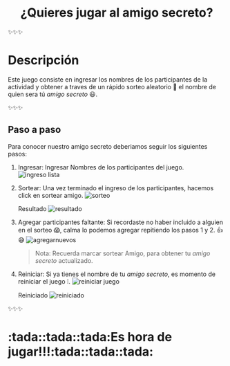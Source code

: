 <h1 align="center"> ¿Quieres jugar al amigo secreto? </h1>

:sparkles::sparkles::sparkles:
# Descripción
Este juego consiste en ingresar los nombres de los participantes de la actividad y obtener a traves de un rápido sorteo aleatorio :crystal_ball: el nombre de quien sera tú *amigo secreto* :smiley:.

:sparkles::sparkles::sparkles:
## Paso a paso 
Para conocer nuestro amigo secreto deberiamos seguir los siguientes pasos:

   1. Ingresar:
      Ingresar  Nombres de los participantes del juego.
      ![ingreso lista](https://res.cloudinary.com/dpwciflav/image/upload/v1740830357/ingreso_lista_xkhhza.png)
   2. Sortear:
      Una vez terminado el ingreso de los participantes, hacemos click en sortear amigo. 
      ![sorteo](https://res.cloudinary.com/dpwciflav/image/upload/v1740830357/Sorteo_uwvcak.png)

      Resultado
      ![resultado](https://res.cloudinary.com/dpwciflav/image/upload/v1740830357/resultado_sorteo_ap5pov.png)
   4. Agregar participantes faltante:
      Si recordaste no haber incluido a alguien en el sorteo :scream:, calma lo podemos agregar repitiendo los pasos 1 y 2. :thumbsup: :sweat_smile:
      ![agregarnuevos](https://res.cloudinary.com/dpwciflav/image/upload/v1740830357/agregue_amigos_al_sorteo_lbdxef.png)

      >Nota: Recuerda marcar sortear Amigo, para obtener tu *amigo secreto* actualizado.
   5. Reiniciar:
      Si ya tienes el nombre de tu *amigo secreto*, es momento de reiniciar el juego :grey_exclamation:.
      ![reiniciar juego](https://res.cloudinary.com/dpwciflav/image/upload/v1740830358/reinicio_juego_nvn0mh.png)

      Reiniciado
      ![reiniciado](https://res.cloudinary.com/dpwciflav/image/upload/v1740830356/resultado_de_reinicio_ryjyqo.png)
    

 :sparkles::sparkles::sparkles:
 
<h1 align="centre">  :tada::tada::tada:Es hora de jugar!!!:tada::tada::tada: </h1>






